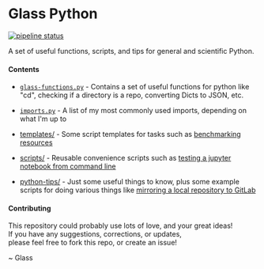 # Glass Python

[![pipeline status](https://gitlab.com/glass-ships/glass-python/badges/master/pipeline.svg)](https://gitlab.com/glass-ships/glass-python/-/commits/master)

A set of useful functions, scripts, and tips for general and scientific Python. 

#### Contents #### 

- [`glass-functions.py`](glass-functions.py) - Contains a set of useful functions for python like "cd", checking if a directory is a repo, converting Dicts to JSON, etc. 

- [`imports.py`](imports.py) - A list of my most commonly used imports, depending on what I'm up to

- [templates/](templates) - Some script templates for tasks such as [benchmarking resources](templates/benchmarking.py)

- [scripts/](scripts) - Reusable convenience scripts such as [testing a jupyter notebook from command line](scripts/nbtest.py)

- [python-tips/](python-tips) - Just some useful things to know, plus some example scripts for doing various things like [mirroring a local repository to GitLab](python-tips/cdms-git-mirrors.py)

#### Contributing #### 

This repository could probably use lots of love, and your great ideas!  
If you have any suggestions, corrections, or updates,  
please feel free to fork this repo, or create an issue!

~ Glass